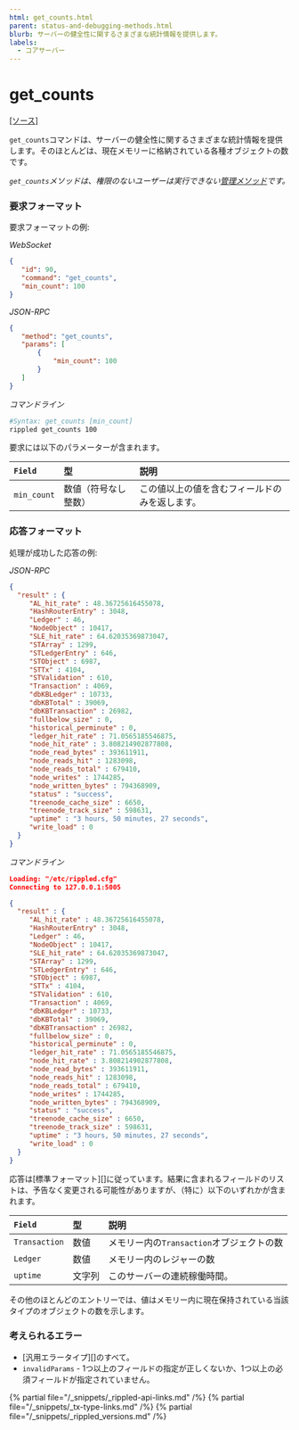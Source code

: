 ```yaml
---
html: get_counts.html
parent: status-and-debugging-methods.html
blurb: サーバーの健全性に関するさまざまな統計情報を提供します。
labels:
  - コアサーバー
---
```

# get_counts
[[ソース]](https://github.com/ripple/rippled/blob/c7118a183a660648aa88a3546a6b2c5bce858440/src/ripple/rpc/handlers/GetCounts.cpp "Source")

`get_counts`コマンドは、サーバーの健全性に関するさまざまな統計情報を提供します。そのほとんどは、現在メモリーに格納されている各種オブジェクトの数です。

_`get_counts`メソッドは、権限のないユーザーは実行できない[管理メソッド](admin-api-methods.html)です。_

### 要求フォーマット
要求フォーマットの例:

<!-- MULTICODE_BLOCK_START -->

*WebSocket*

```json
{
   "id": 90,
   "command": "get_counts",
   "min_count": 100
}
```

*JSON-RPC*

```json
{
   "method": "get_counts",
   "params": [
       {
           "min_count": 100
       }
   ]
}
```

*コマンドライン*

```sh
#Syntax: get_counts [min_count]
rippled get_counts 100
```

<!-- MULTICODE_BLOCK_END -->

要求には以下のパラメーターが含まれます。

| `Field`     | 型                      | 説明                        |
|:------------|:--------------------------|:-----------------------------------|
| `min_count` | 数値（符号なし整数） | この値以上の値を含むフィールドのみを返します。 |

### 応答フォーマット

処理が成功した応答の例:

<!-- MULTICODE_BLOCK_START -->

*JSON-RPC*

```json
{
  "result" : {
     "AL_hit_rate" : 48.36725616455078,
     "HashRouterEntry" : 3048,
     "Ledger" : 46,
     "NodeObject" : 10417,
     "SLE_hit_rate" : 64.62035369873047,
     "STArray" : 1299,
     "STLedgerEntry" : 646,
     "STObject" : 6987,
     "STTx" : 4104,
     "STValidation" : 610,
     "Transaction" : 4069,
     "dbKBLedger" : 10733,
     "dbKBTotal" : 39069,
     "dbKBTransaction" : 26982,
     "fullbelow_size" : 0,
     "historical_perminute" : 0,
     "ledger_hit_rate" : 71.0565185546875,
     "node_hit_rate" : 3.808214902877808,
     "node_read_bytes" : 393611911,
     "node_reads_hit" : 1283098,
     "node_reads_total" : 679410,
     "node_writes" : 1744285,
     "node_written_bytes" : 794368909,
     "status" : "success",
     "treenode_cache_size" : 6650,
     "treenode_track_size" : 598631,
     "uptime" : "3 hours, 50 minutes, 27 seconds",
     "write_load" : 0
  }
}
```

*コマンドライン*

```json
Loading: "/etc/rippled.cfg"
Connecting to 127.0.0.1:5005

{
  "result" : {
     "AL_hit_rate" : 48.36725616455078,
     "HashRouterEntry" : 3048,
     "Ledger" : 46,
     "NodeObject" : 10417,
     "SLE_hit_rate" : 64.62035369873047,
     "STArray" : 1299,
     "STLedgerEntry" : 646,
     "STObject" : 6987,
     "STTx" : 4104,
     "STValidation" : 610,
     "Transaction" : 4069,
     "dbKBLedger" : 10733,
     "dbKBTotal" : 39069,
     "dbKBTransaction" : 26982,
     "fullbelow_size" : 0,
     "historical_perminute" : 0,
     "ledger_hit_rate" : 71.0565185546875,
     "node_hit_rate" : 3.808214902877808,
     "node_read_bytes" : 393611911,
     "node_reads_hit" : 1283098,
     "node_reads_total" : 679410,
     "node_writes" : 1744285,
     "node_written_bytes" : 794368909,
     "status" : "success",
     "treenode_cache_size" : 6650,
     "treenode_track_size" : 598631,
     "uptime" : "3 hours, 50 minutes, 27 seconds",
     "write_load" : 0
  }
}
```

<!-- MULTICODE_BLOCK_END -->

応答は[標準フォーマット][]に従っています。結果に含まれるフィールドのリストは、予告なく変更される可能性がありますが、（特に）以下のいずれかが含まれます。

| `Field`       | 型   | 説明                                         |
|:--------------|:-------|:----------------------------------------------------|
| `Transaction` | 数値 | メモリー内の`Transaction`オブジェクトの数       |
| `Ledger`      | 数値 | メモリー内のレジャーの数                     |
| `uptime`      | 文字列 | このサーバーの連続稼働時間。 |

その他のほとんどのエントリーでは、値はメモリー内に現在保持されている当該タイプのオブジェクトの数を示します。

### 考えられるエラー

* [汎用エラータイプ][]のすべて。
* `invalidParams` - 1つ以上のフィールドの指定が正しくないか、1つ以上の必須フィールドが指定されていません。

<!--{# common link defs #}-->
{% partial file="/_snippets/_rippled-api-links.md" /%}
{% partial file="/_snippets/_tx-type-links.md" /%}
{% partial file="/_snippets/_rippled_versions.md" /%}
